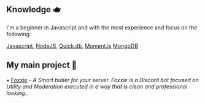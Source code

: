 ## Knowledge 🫖

I'm a beginner in Javascript and with the most experience and focus on the following:

[Javascript](https://www.javascript.com/), [NodeJS](https://nodejs.org/), [Quick.db](https://quickdb.js.org), [Moment.js](https://momentjs.com) [MongoDB](https://www.mongodb.com/)

## My main project 🦊

• [Foxxie](https://github.com/Ruffpuff1/Foxxie) - *A Smort butler for your server.*
*Foxxie is a Discord bot focused on Utility and Moderation executed in a way that is clean and professional looking..*
